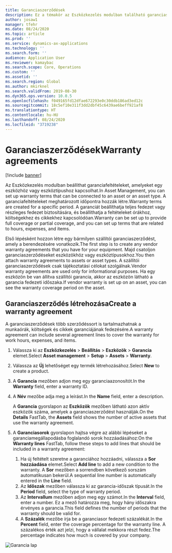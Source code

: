 ```yaml
---
title: Garanciaszerződések
description: Ez a témakör az Eszközkezelés modulban található garanciaszerződéseket ismerteti.
author: josaw1
manager: tfehr
ms.date: 08/24/2020
ms.topic: article
ms.prod: ''
ms.service: dynamics-ax-applications
ms.technology: ''
ms.search.form: ''
audience: Application User
ms.reviewer: kamaybac
ms.search.scope: Core, Operations
ms.custom: ''
ms.assetid: ''
ms.search.region: Global
ms.author: mkirknel
ms.search.validFrom: 2019-08-30
ms.dyn365.ops.version: 10.0.5
ms.openlocfilehash: f049165fd12dfae672293e0c30ddb186ad3ed12c
ms.sourcegitcommit: 18c5ef10e311f3dd2dbf45c6439ae6beff921af8
ms.translationtype: HT
ms.contentlocale: hu-HU
ms.lasthandoff: 08/24/2020
ms.locfileid: "3719238"
---
```

# <a name="warranty-agreements"></a><span data-ttu-id="43a58-103">Garanciaszerződések</span><span class="sxs-lookup"><span data-stu-id="43a58-103">Warranty agreements</span></span>

[!include [banner](../../includes/banner.md)]

 


<span data-ttu-id="43a58-104">Az Eszközkezelés modulban beállíthat garanciafeltételeket, amelyeket egy eszközhöz vagy eszköztípushoz kapcsolhat.</span><span class="sxs-lookup"><span data-stu-id="43a58-104">In Asset Management, you can set up warranty terms that can be connected to an asset or an asset type.</span></span> <span data-ttu-id="43a58-105">A garanciafeltételeket meghatározott időpontra hozzák létre.</span><span class="sxs-lookup"><span data-stu-id="43a58-105">Warranty terms are created for a specific period.</span></span> <span data-ttu-id="43a58-106">A garanciát beállíthatja teljes fedezet vagy részleges fedezet biztosítására, és beállíthatja a feltételeket órákhoz, költségekhez és cikkekhez kapcsolódóan.</span><span class="sxs-lookup"><span data-stu-id="43a58-106">Warranty can be set up to provide full coverage or partial coverage, and you can set up terms that are related to hours, expenses, and items.</span></span>

<span data-ttu-id="43a58-107">Első lépésként hozzon létre egy bármilyen szállítói garanciaszerződést, amely a berendezésére vonatkozik.</span><span class="sxs-lookup"><span data-stu-id="43a58-107">The first step is to create any vendor warranty agreements that you have for your equipment.</span></span> <span data-ttu-id="43a58-108">Majd csatoljon garanciaszerződéseket eszközökhöz vagy eszköztípusokhoz.</span><span class="sxs-lookup"><span data-stu-id="43a58-108">You then attach warranty agreements to assets or asset types.</span></span> <span data-ttu-id="43a58-109">A szállítói garanciaszerződések csak tájékoztatási célokat szolgálnak.</span><span class="sxs-lookup"><span data-stu-id="43a58-109">Vendor warranty agreements are used only for informational purposes.</span></span> <span data-ttu-id="43a58-110">Ha egy eszközön be van állítva szállítói garancia, akkor az eszközön látható a garancia fedezeti időszaka.</span><span class="sxs-lookup"><span data-stu-id="43a58-110">If vendor warranty is set up on an asset, you can see the warranty coverage period on the asset.</span></span>

## <a name="create-a-warranty-agreement"></a><span data-ttu-id="43a58-111">Garanciaszerződés létrehozása</span><span class="sxs-lookup"><span data-stu-id="43a58-111">Create a warranty agreement</span></span>

<span data-ttu-id="43a58-112">A garanciaszerződések több szerződéssort is tartalmazhatnak a munkaórák, költségek és cikkek garanciájának fedezésére.</span><span class="sxs-lookup"><span data-stu-id="43a58-112">A warranty agreement can include several agreement lines to cover the warranty for work hours, expenses, and items.</span></span>

1. <span data-ttu-id="43a58-113">Válassza ki az **Eszközkezelés** \> **Beállítás** \> **Eszközök** \> **Garancia** elemet.</span><span class="sxs-lookup"><span data-stu-id="43a58-113">Select **Asset management** \> **Setup** \> **Assets** \> **Warranty**.</span></span>
2. <span data-ttu-id="43a58-114">Válassza az **Új** lehetőséget egy termék létrehozásához.</span><span class="sxs-lookup"><span data-stu-id="43a58-114">Select **New** to create a product.</span></span>
3. <span data-ttu-id="43a58-115">A **Garancia** mezőben adjon meg egy garanciaazonosítót.</span><span class="sxs-lookup"><span data-stu-id="43a58-115">In the **Warranty** field, enter a warranty ID.</span></span> 
4. <span data-ttu-id="43a58-116">A **Név** mezőbe adja meg a leírást.</span><span class="sxs-lookup"><span data-stu-id="43a58-116">In the **Name** field, enter a description.</span></span>

    <span data-ttu-id="43a58-117">A **Garancia** gyorslapon az **Eszközök** mezőben látható azon aktív eszközök száma, amelyek a garanciaszerződést használják.</span><span class="sxs-lookup"><span data-stu-id="43a58-117">On the **Details** FastTab, the **Assets** field shows the number of active assets that use the warranty agreement.</span></span>

5. <span data-ttu-id="43a58-118">A **Garanciasorok** gyorslapon hajtsa végre az alábbi lépéseket a garanciamegállapodásba foglalandó sorok hozzáadásához:</span><span class="sxs-lookup"><span data-stu-id="43a58-118">On the **Warranty lines** FastTab, follow these steps to add lines that should be included in a warranty agreement:</span></span>

    1. <span data-ttu-id="43a58-119">Ha új feltételt szeretne a garanciához hozzáadni, válassza a **Sor hozzáadása** elemet.</span><span class="sxs-lookup"><span data-stu-id="43a58-119">Select **Add line** to add a new condition to the warranty.</span></span> <span data-ttu-id="43a58-120">A **Sor** mezőben a sorrendben következő sorszám automatikusan bekerül.</span><span class="sxs-lookup"><span data-stu-id="43a58-120">A sequential line number is automatically entered in the **Line** field.</span></span>
    2. <span data-ttu-id="43a58-121">Az **Időszak** mezőben válassza ki az garancia-időszak típusát.</span><span class="sxs-lookup"><span data-stu-id="43a58-121">In the **Period** field, select the type of warranty period.</span></span>
    3. <span data-ttu-id="43a58-122">Az **Intervallum** mezőben adjon meg egy számot.</span><span class="sxs-lookup"><span data-stu-id="43a58-122">In the **Interval** field, enter a number.</span></span> <span data-ttu-id="43a58-123">Ez a mező határozza meg, hogy hány időszakra érvényes a garancia.</span><span class="sxs-lookup"><span data-stu-id="43a58-123">This field defines the number of periods that the warranty should be valid for.</span></span>
    4. <span data-ttu-id="43a58-124">A **Százalék** mezőbe írja be a garanciasor fedezeti százalékát.</span><span class="sxs-lookup"><span data-stu-id="43a58-124">In the **Percent** field, enter the coverage percentage for the warranty line.</span></span> <span data-ttu-id="43a58-125">A százalékos érték azt jelzi, hogy a vállalat mekkora részt fedez.</span><span class="sxs-lookup"><span data-stu-id="43a58-125">The percentage indicates how much is covered by your company.</span></span>

![Garancia lap](media/01-warranty.png)
